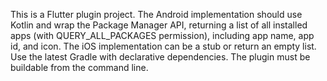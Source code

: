<!-- Use this file to provide workspace-specific custom instructions to Copilot. For more details, visit https://code.visualstudio.com/docs/copilot/copilot-customization#_use-a-githubcopilotinstructionsmd-file -->

This is a Flutter plugin project. The Android implementation should use Kotlin and wrap the Package Manager API, returning a list of all installed apps (with QUERY_ALL_PACKAGES permission), including app name, app id, and icon. The iOS implementation can be a stub or return an empty list. Use the latest Gradle with declarative dependencies. The plugin must be buildable from the command line.
